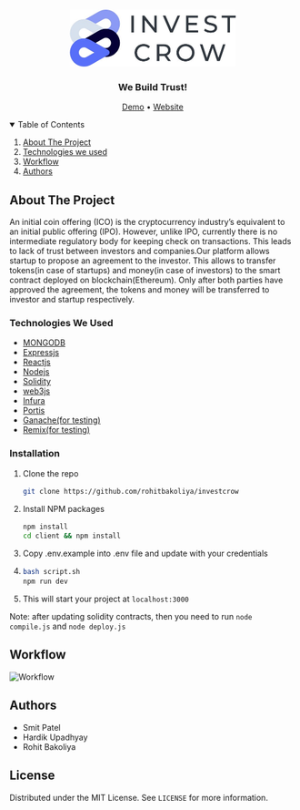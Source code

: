 <!-- PROJECT LOGO -->
<br />
<p align="center">
  <a href="https://github.com/rohitbakoliya/investcrow">
    <img src="assets/logo.jpeg" alt="Logo" height="100" >
  </a>

  <h3 align="center">We Build Trust!</h3>
  <p align="center">
    <a href="">Demo</a>
    •
    <a href="https://investcrow.herokuapp.com" >Website</a>
  </p>

</p>

<!-- TABLE OF CONTENTS -->
<details open="open">
  <summary>Table of Contents</summary>
  <ol>
    <li>
      <a href="#about-the-project">About The Project</a>
    </li>
    <li> 
      <a href="#technologies-we-used">Technologies we used</a>
    </li>
    <li><a href="#workflow">Workflow</a></li>
    <li><a href="#authors">Authors</a></li>
  </ol>
</details>

<!-- ABOUT THE PROJECT -->

## About The Project

An initial coin offering (ICO) is the cryptocurrency industry’s equivalent to an initial public
offering (IPO). However, unlike IPO, currently there is no intermediate regulatory body for keeping
check on transactions. This leads to lack of trust between investors and companies.Our platform
allows startup to propose an agreement to the investor. This allows to transfer tokens(in case of
startups) and money(in case of investors) to the smart contract deployed on blockchain(Ethereum).
Only after both parties have approved the agreement, the tokens and money will be transferred to
investor and startup respectively.

### Technologies We Used

- [MONGODB](https://www.mongodb.com/)
- [Expressjs](https://expressjs.com/)
- [Reactjs](https://reactjs.org/)
- [Nodejs](https://nodejs.org/en/)
- [Solidity](https://docs.soliditylang.org/en/v0.8.2/)
- [web3js](https://web3js.readthedocs.io/en/v1.3.4/)
- [Infura](https://infura.io/)
- [Portis](https://www.portis.io/)
- [Ganache(for testing)](https://www.trufflesuite.com/ganache)
- [Remix(for testing)](https://remix.ethereum.org)

<!-- GETTING STARTED -->

### Installation

1. Clone the repo
   ```sh
   git clone https://github.com/rohitbakoliya/investcrow
   ```
2. Install NPM packages
   ```sh
   npm install
   cd client && npm install
   ```
3. Copy .env.example into .env file and update with your credentials

4. ```sh
   bash script.sh
   npm run dev
   ```
5. This will start your project at `localhost:3000`

Note: after updating solidity contracts, then you need to run `node compile.js` and `node deploy.js`

<!-- USAGE EXAMPLES -->

<!-- workflow -->

## Workflow

![Workflow][workflow-image]

<!-- ACKNOWLEDGEMENTS -->

## Authors

- Smit Patel
- Hardik Upadhyay
- Rohit Bakoliya

<!-- MARKDOWN LINKS & IMAGES -->
<!-- https://www.markdownguide.org/basic-syntax/#reference-style-links -->

[workflow-image]: assets/workflow.png

<!-- LICENSE -->

## License

Distributed under the MIT License. See `LICENSE` for more information.
